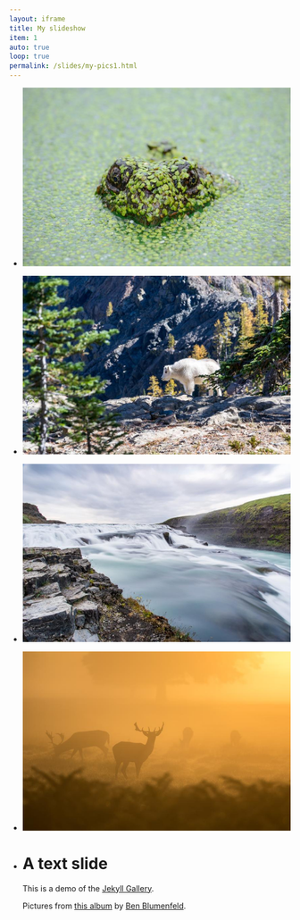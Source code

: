 ```yaml
---
layout: iframe
title: My slideshow
item: 1
auto: true
loop: true
permalink: /slides/my-pics1.html
---
```


* ![A nice pic of mine](_slides/my-pics1/pic1.jpg)
* ![Another nice pic of mine](_slides/my-pics1/pic2.jpg)
* ![Another nice pic of mine](_slides/my-pics1/pic3.jpg)
* ![Another nice pic of mine](_slides/my-pics1/pic4.jpg)
* # A text slide
  This is a demo of the [Jekyll Gallery](http://lexoyo.me/jekyll-slideshow/).
  
  Pictures from [this album](https://unsplash.com/collections/curated/93) by [Ben Blumenfeld](http://designerfund.com).


